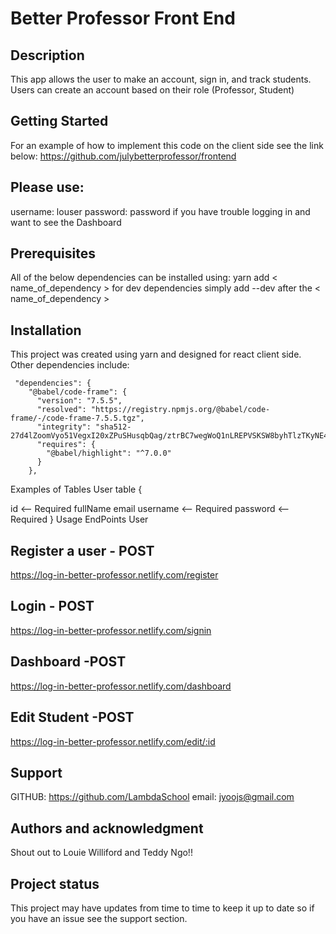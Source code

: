 # Better Professor Front End

## Description
This app allows the user to make an account, sign in, and track students. Users can create an account based on their role (Professor, Student)

## Getting Started
For an example of how to implement this code on the client side see the link below: https://github.com/julybetterprofessor/frontend

## Please use: 
username: louser
password: password
if you have trouble logging in and want to see the Dashboard

## Prerequisites
All of the below dependencies can be installed using:
yarn add < name_of_dependency >
for dev dependencies simply add --dev after the < name_of_dependency >

## Installation
This project was created using yarn and designed for react client side. Other dependencies include:
```
 "dependencies": {
    "@babel/code-frame": {
      "version": "7.5.5",
      "resolved": "https://registry.npmjs.org/@babel/code-frame/-/code-frame-7.5.5.tgz",
      "integrity": "sha512-27d4lZoomVyo51VegxI20xZPuSHusqbQag/ztrBC7wegWoQ1nLREPVSKSW8byhTlzTKyNE4ifaTA6lCp7JjpFw==",
      "requires": {
        "@babel/highlight": "^7.0.0"
      }
    },
```

Examples of Tables
User table {

id <-- Required
fullName
email
username <-- Required
password <-- Required }
Usage
EndPoints
User

## Register a user - POST

https://log-in-better-professor.netlify.com/register

## Login - POST

https://log-in-better-professor.netlify.com/signin


## Dashboard -POST

https://log-in-better-professor.netlify.com/dashboard

## Edit Student -POST

https://log-in-better-professor.netlify.com/edit/:id

## Support
GITHUB: https://github.com/LambdaSchool 
email: jyoojs@gmail.com

## Authors and acknowledgment
Shout out to Louie Williford and Teddy Ngo!!


## Project status
This project may have updates from time to time to keep it up to date so if you have an issue see the support section.
